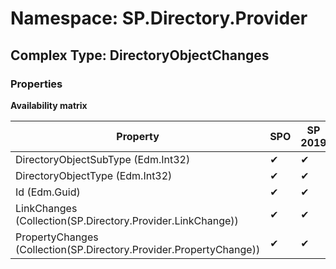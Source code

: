 # Namespace: SP.Directory.Provider

## Complex Type: DirectoryObjectChanges

### Properties

**Availability matrix**

Property | SPO | SP 2019 | SP 2016 | SP 2013
----------|-----|---------|---------|--------
DirectoryObjectSubType (Edm.Int32) | ✔ | ✔ | ✖ | ✖
DirectoryObjectType (Edm.Int32) | ✔ | ✔ | ✖ | ✖
Id (Edm.Guid) | ✔ | ✔ | ✖ | ✖
LinkChanges (Collection(SP.Directory.Provider.LinkChange)) | ✔ | ✔ | ✖ | ✖
PropertyChanges (Collection(SP.Directory.Provider.PropertyChange)) | ✔ | ✔ | ✖ | ✖
